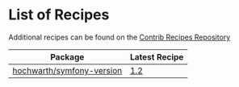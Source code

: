 # List of Recipes

Additional recipes can be found on the [Contrib Recipes Repository](https://github.com/symfony/recipes-contrib/blob/flex/main/RECIPES.md)

| Package | Latest Recipe |
| --- | --- |
| [hochwarth/symfony-version](https://packagist.org/packages/hochwarth/symfony-version) | [1.2](hochwarth/symfony-version/1.2) |